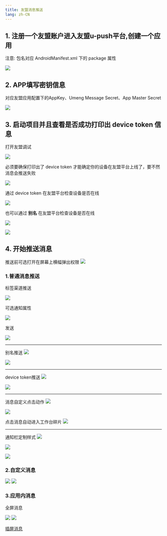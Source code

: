 ```yaml
---
title: 友盟消息推送
lang: zh-CN
---
```


## 1. 注册一个友盟账户进入友盟u-push平台,创建一个应用
注意: 包名对应 AndroidManifest.xml 下的 package 属性

![](/images/android/messagePush/1.png)

## 2. APP填写密钥信息
对应友盟应用配置下的AppKey、Umeng Message Secret、App Master Secret

![](/images/android/messagePush/2.png)

## 3. 启动项目并且查看是否成功打印出 device token 信息
打开友盟调试

![](/images/android/messagePush/3.png)

必须要确保打印出了 device token 才能确定你的设备在友盟平台上线了，要不然消息会推送失败

![](/images/android/messagePush/4.png)

通过 device token 在友盟平台检查设备是否在线

![](/images/android/messagePush/5.png)

也可以通过 **别名** 在友盟平台检查设备是否在线

![](/images/android/messagePush/6.png)

![](/images/android/messagePush/7.png)


## 4. 开始推送消息 
推送前可选打开在屏幕上横幅弹出权限
![](/images/android/messagePush/12.png)

### 1.普通消息推送

标签渠道推送

![](/images/android/messagePush/8.png)

可选通知属性

![](/images/android/messagePush/9.png)

发送

![](/images/android/messagePush/10.png)

---
别名推送
![](/images/android/messagePush/13.png)

![](/images/android/messagePush/14.png)

---
device token推送
![](/images/android/messagePush/15.png)

![](/images/android/messagePush/16.png)

---
消息自定义点击动作
![](/images/android/messagePush/17.png)

![](/images/android/messagePush/18.png)

点击消息自动进入工作台碎片
![](/images/android/messagePush/19.png)

---
通知栏定制样式
![](/images/android/messagePush/20.png)

![](/images/android/messagePush/21.png)

![](/images/android/messagePush/22.png)

### 2.自定义消息

![](/images/android/messagePush/23.png)
![](/images/android/messagePush/24.png)

### 3.应用内消息

全屏消息

![](/images/android/messagePush/25.png)
![](/images/android/messagePush/26.png)

[插屏消息](https://developer.umeng.com/docs/67966/detail/98583#h2-u63D2u5C4Fu6D88u606F13)
